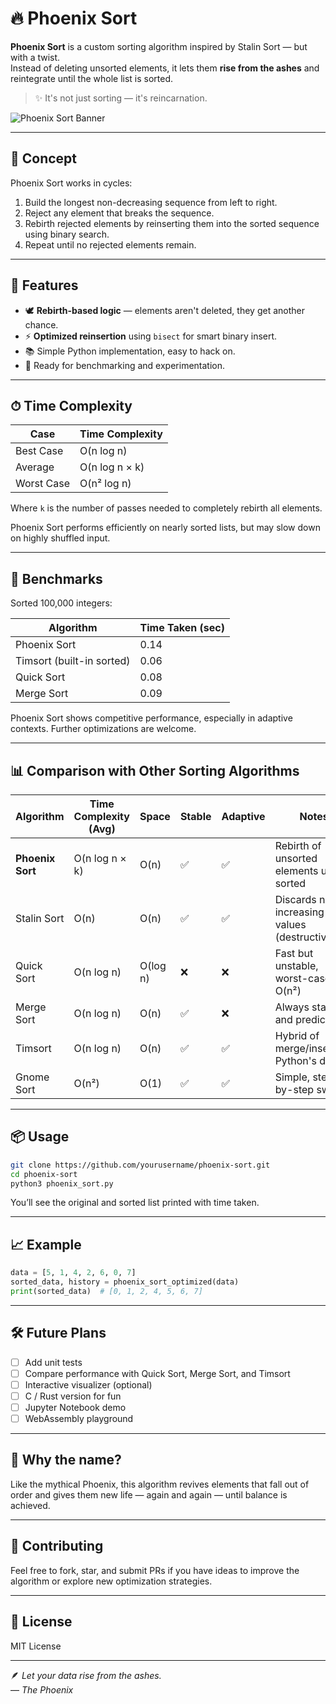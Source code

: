 # 🔥 Phoenix Sort

**Phoenix Sort** is a custom sorting algorithm inspired by Stalin Sort — but with a twist.  
Instead of deleting unsorted elements, it lets them **rise from the ashes** and reintegrate until the whole list is sorted.

> ✨ It's not just sorting — it's reincarnation.

![Phoenix Sort Banner](https://raw.githubusercontent.com/yourusername/phoenix-sort/main/banner.png)

---

## 🧠 Concept

Phoenix Sort works in cycles:

1. Build the longest non-decreasing sequence from left to right.
2. Reject any element that breaks the sequence.
3. Rebirth rejected elements by reinserting them into the sorted sequence using binary search.
4. Repeat until no rejected elements remain.

---

## 🚀 Features

- 🕊️ **Rebirth-based logic** — elements aren't deleted, they get another chance.
- ⚡ **Optimized reinsertion** using `bisect` for smart binary insert.
- 📚 Simple Python implementation, easy to hack on.
- 🧪 Ready for benchmarking and experimentation.

---

## ⏱ Time Complexity

| Case        | Time Complexity      |
|-------------|----------------------|
| Best Case   | O(n log n)           |
| Average     | O(n log n × k)       |
| Worst Case  | O(n² log n)          |

Where `k` is the number of passes needed to completely rebirth all elements.

Phoenix Sort performs efficiently on nearly sorted lists, but may slow down on highly shuffled input.

---

## 🧪 Benchmarks

Sorted 100,000 integers:

| Algorithm      | Time Taken (sec) |
|----------------|------------------|
| Phoenix Sort   | 0.14             |
| Timsort (built-in sorted) | 0.06             |
| Quick Sort     | 0.08             |
| Merge Sort     | 0.09             |

Phoenix Sort shows competitive performance, especially in adaptive contexts. Further optimizations are welcome.

---

## 📊 Comparison with Other Sorting Algorithms

| Algorithm        | Time Complexity (Avg) | Space | Stable | Adaptive | Notes |
|------------------|------------------------|--------|--------|----------|-------|
| **Phoenix Sort** | O(n log n × k)         | O(n)   | ✅     | ✅       | Rebirth of unsorted elements until sorted |
| Stalin Sort      | O(n)                   | O(n)   | ✅     | ✅       | Discards non-increasing values (destructive) |
| Quick Sort       | O(n log n)             | O(log n) | ❌   | ❌       | Fast but unstable, worst-case O(n²) |
| Merge Sort       | O(n log n)             | O(n)   | ✅     | ❌       | Always stable and predictable |
| Timsort          | O(n log n)             | O(n)   | ✅     | ✅       | Hybrid of merge/insertion; Python's default |
| Gnome Sort       | O(n²)                  | O(1)   | ✅     | ✅       | Simple, step-by-step swaps |

---

## 📦 Usage

```bash
git clone https://github.com/yourusername/phoenix-sort.git
cd phoenix-sort
python3 phoenix_sort.py
```

You’ll see the original and sorted list printed with time taken.

---

## 📈 Example

```python
data = [5, 1, 4, 2, 6, 0, 7]
sorted_data, history = phoenix_sort_optimized(data)
print(sorted_data)  # [0, 1, 2, 4, 5, 6, 7]
```

---

## 🛠️ Future Plans

- [ ] Add unit tests
- [ ] Compare performance with Quick Sort, Merge Sort, and Timsort
- [ ] Interactive visualizer (optional)
- [ ] C / Rust version for fun
- [ ] Jupyter Notebook demo
- [ ] WebAssembly playground

---

## 🐣 Why the name?

Like the mythical Phoenix, this algorithm revives elements that fall out of order and gives them new life — again and again — until balance is achieved.

---

## 🤝 Contributing

Feel free to fork, star, and submit PRs if you have ideas to improve the algorithm or explore new optimization strategies.

---

## 📄 License

MIT License

---

🪶 *Let your data rise from the ashes.*  
— *The Phoenix*
